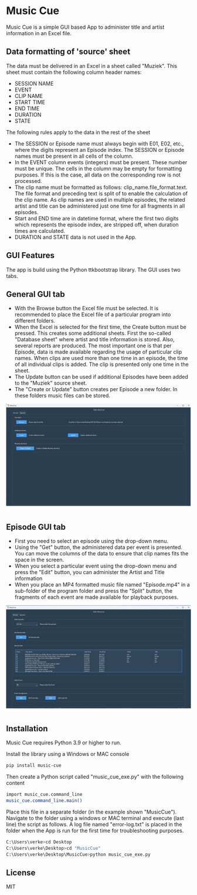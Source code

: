 # Music Cue

Music Cue is a simple GUI based App to administer title and artist information in an Excel file.

## Data formatting of 'source' sheet

The data must be delivered in an Excel in a sheet called "Muziek". This sheet must contain
the following column header names:
- SESSION NAME
- EVENT
- CLIP NAME
- START TIME
- END TIME 
- DURATION
- STATE

The following rules apply to the data in the rest of the sheet
- The SESSION or Episode name must always begin with E01, E02, etc., where the digits represent an Episode index. The SESSION or Episode names must be present in all cells of the column.
- In the EVENT column events (integers) must be present. These number must be unique. The cells in the column may be empty for formatting purposes. If this is the case, all data on the corresponding row is not processed.
- The clip name must be formatted as follows: clip_name.file_format.text. The file format and preceding text is split of to enable the calculation of the clip name. As clip names are used in multiple episodes, the related artist and title can be administered just one time for all fragments in all episodes.
- Start and END time are in datetime format, where the first two digits which represents the episode index, are stripped off, when duration times are calculated.
- DURATION and STATE data is not used in the App.

## GUI Features

The app is build using the Python ttkbootstrap library. The GUI uses two tabs.

## General GUI tab

- With the Browse button the Excel file must be selected. It is recommended to place the Excel file of a particular program into different folders.
- When the Excel is selected for the first time, the Create button must be pressed. This creates some additional sheets. First the so-called "Database sheet" where artist and title information is stored. Also, several reports are produced. The most important one is that per Episode, data is made available regarding the usage of particular clip names. When clips are used more than one time in an episode, the time of all individual clips is added. The clip is presented only one time in the sheet.
- The Update button can be used if additional Episodes have been added to the "Muziek" source sheet.
- The "Create or Update" button creates per Episode a new folder. In these folders music files can be stored.

![image info](./media/general_tab.png)

## Episode GUI tab

- First you need to select an episode using the drop-down menu.
- Using the "Get" button, the administered data per event is presented. You can move the columns of the data to ensure that clip names fits the space in the screen.
- When you select a particular event using the drop-down menu and press the "Edit" button, you can administer the Artist and Title information
- When you place an MP4 formatted music file named "Episode.mp4" in a sub-folder of the program folder and press the "Split" button, the fragments of each event are made available for playback purposes.

![image info](./media/episode_tab.png)

## Installation

Music Cue requires Python 3.9 or higher to run.

Install the library using a Windows or MAC console

```sh
pip install music-cue
```

Then create a Python script called "music_cue_exe.py" with the following content

```sh
import music_cue.command_line
music_cue.command_line.main()
```

Place this file in a separate folder (in the example shown "MusicCue"). Navigate to the folder using a windows or MAC terminal and execute (last line) the script as follows. A log file named "error-log.txt" is placed in the folder when the App is run for the first time for troubleshooting purposes.

```sh
C:\Users\verke>cd Desktop
C:\Users\verke\Desktop>cd "MusicCue"
C:\Users\verke\Desktop\MusicCue>python music_cue_exe.py
```

## License

MIT
